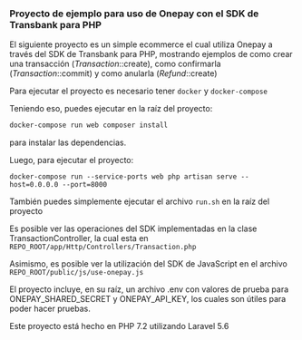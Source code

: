 ### Proyecto de ejemplo para uso de Onepay con el SDK de Transbank para PHP

El siguiente proyecto es un simple ecommerce el cual utiliza Onepay a través del
SDK de Transbank para PHP,  mostrando ejemplos de como crear una transacción (_Transaction_::create), como confirmarla
(_Transaction_::commit) y como anularla (_Refund_::create)

Para ejecutar el proyecto es necesario tener ```docker``` y ```docker-compose```

Teniendo eso, puedes ejecutar en la raíz del proyecto:

```bash
docker-compose run web composer install
```
para instalar las dependencias.

Luego, para ejecutar el proyecto:
```
docker-compose run --service-ports web php artisan serve --host=0.0.0.0 --port=8000
```
También puedes simplemente ejecutar el archivo `run.sh` en la raíz del proyecto


Es posible ver las operaciones del SDK implementadas en la clase TransactionController,
la cual esta en 
`
REPO_ROOT/app/Http/Controllers/Transaction.php
`

Asimismo, es posible ver la utilización del SDK de JavaScript en el archivo 
`
REPO_ROOT/public/js/use-onepay.js
`

El proyecto incluye, en su raíz, un archivo .env con valores de prueba para ONEPAY_SHARED_SECRET y ONEPAY_API_KEY, los cuales son útiles para poder hacer pruebas.

Este proyecto está hecho en PHP 7.2 utilizando Laravel 5.6

